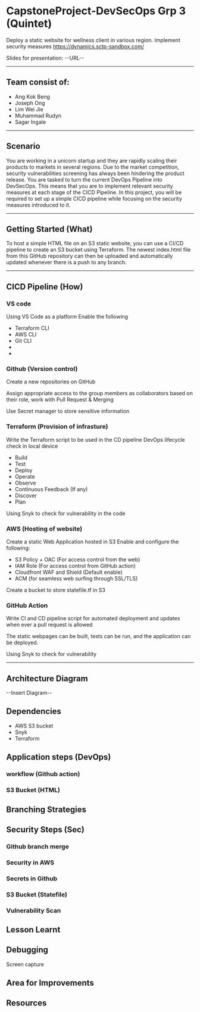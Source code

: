 # CapstoneProject-DevSecOps Grp 3 (Quintet)
Deploy a static website for wellness client in various region.
Implement security measures 
https://dynamics.sctp-sandbox.com/

Slides for presentation:
--URL--
____________________________________________________________
## Team consist of:
- Ang Kok Beng
- Joseph Ong
- Lim Wei Jie
- Muhammad Rudyn
- Sagar Ingale
____________________________________________________________
## Scenario
You are working in a unicorn startup and they are rapidly scaling their products to markets in several regions. Due to the market competition, security vulnerabilities screening has always been hindering the product release. You are tasked to turn the current DevOps Pipeline into DevSecOps. This means that you are to implement relevant security measures at each stage of the CICD Pipeline. In this project, you will be required to set up a simple CICD pipeline while focusing on the security measures introduced to it.

____________________________________________________________
## Getting Started (What)
To host a simple HTML file on an S3 static website, you can use a CI/CD pipeline to create an S3 bucket using Terraform. 
The newest index.html file from this GitHub repository can then be uploaded and automatically updated whenever there is a push to any branch.

____________________________________________________________
## CICD Pipeline (How)

### VS code 
Using VS Code as a platform
Enable the following
- Terraform CLI
- AWS CLI
- Git CLI
- 
- 

### Github (Version control)
Create a new repositories on GitHub 

Assign appropriate access to the group members as collaborators based on their role, work with Pull Request & Merging

Use Secret manager to store sensitive information


### Terraform (Provision of infrasture)
Write the Terraform script to be used in the CD pipeline
DevOps lifecycle check in local device
- Build
- Test 
- Deploy
- Operate
- Observe
- Continuous Feedback (If any)
- Discover
- Plan

Using Snyk to check for vulnerability in the code


### AWS (Hosting of website)
Create a static Web Application hosted in S3 
Enable and configure the following:
- S3 Policy + OAC (For access control from the web)
- IAM Role (For access control from GitHub action)
- Cloudfront WAF and Shield (Default enable)
- ACM (for seamless web surfing through SSL/TLS)

Create a bucket to store statefile.tf in S3


### GitHub Action
Write CI and CD pipeline script for automated deployment and updates when ever a pull request is allowed

The static webpages can be built, tests can be run, and the application can be deployed.

Using Snyk to check for vulnerability

____________________________________________________________
## Architecture Diagram

--Insert Diagram--


## Dependencies
- AWS S3 bucket
- Snyk
- Terraform


## Application steps (DevOps)

### workflow (Github action)

### S3 Bucket (HTML)


## Branching Strategies


## Security Steps (Sec)

### Github branch merge


### Security in AWS


### Secrets in Github


### S3 Bucket (Statefile)


### Vulnerability Scan




## Lesson Learnt 

## Debugging
Screen capture

## Area for Improvements

## Resources 















